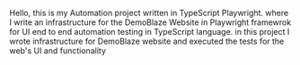   Hello,
  this is my Automation project written in TypeScript Playwright.
where I write an infrastructure for the DemoBlaze Website in Playwright framewrok for UI end to end automation testing in TypeScript language.
in this project I wrote infrastructure for DemoBlaze website and executed the tests for the web's UI and functionality 
